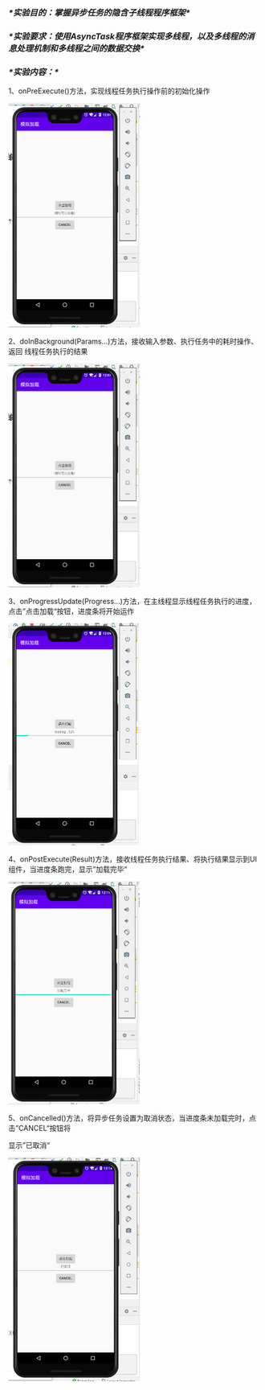 ### ***\*实验目的：掌握异步任务的隐含子线程程序框架\****

### ***\*实验要求：使用AsyncTask程序框架实现多线程，以及多线程的消息处理机制和多线程之间的数据交换\****

### ***\*实验内容：\****

1、onPreExecute()方法，实现线程任务执行操作前的初始化操作

<img src="实验报告9.assets/image-20201213200739381.png" alt="image-20201213200739381" style="zoom:50%;" />

2、doInBackground(Params...)方法，接收输入参数、执行任务中的耗时操作、返回 线程任务执行的结果

<img src="实验报告9.assets/image-20201213200739381.png" alt="image-20201213200739381" style="zoom:50%;" />

3、onProgressUpdate(Progress...)方法，在主线程显示线程任务执行的进度，点击”点击加载“按钮，进度条将开始运作

<img src="实验报告9.assets/image-20201213200927948.png" alt="image-20201213200927948" style="zoom:50%;" />

4、onPostExecute(Result)方法，接收线程任务执行结果、将执行结果显示到UI组件，当进度条跑完，显示”加载完毕“

<img src="实验报告9.assets/image-20201213201140928.png" alt="image-20201213201140928" style="zoom:50%;" />

5、onCancelled()方法，将异步任务设置为取消状态，当进度条未加载完时，点击”CANCEL“按钮将

显示”已取消“

<img src="实验报告9.assets/image-20201213201455198.png" alt="image-20201213201455198" style="zoom:50%;" />